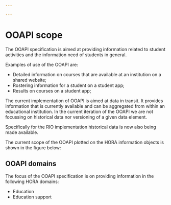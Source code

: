 ```yaml
---

---
```

# OOAPI scope

The OOAPI specification is aimed at providing information related to student activities and the information need of students in general.

Examples of use of the OOAPI are:

* Detailed information on courses that are available at an institution on a shared website;
* Rostering information for a student on a student app;
* Results on courses on a student app;

The current implementation of OOAPI is aimed at data in transit. It provides information that is currently available and can be aggregated from within an educational institution. In the current iteration of the OOAPI we are not focussing on historical data nor versioning of a given data element.

Specifically for the RIO implementation historical data is now also being made available.

The current scope of the OOAPI plotted on the HORA information objects is shown in the figure below:



## OOAPI domains

The focus of the OOAPI specification is on providing information in the following HORA domains:

* Education
* Education support